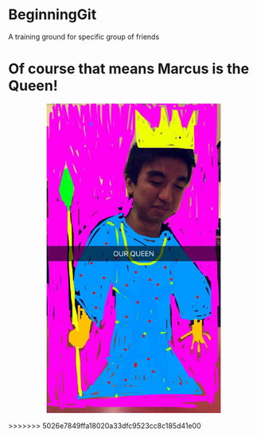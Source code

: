BeginningGit
============

A training ground for specific group of friends

Of course that means Marcus is the Queen!
=======
<p align="center">
<img width="350px" src="/res/images/picture.jpg" alt="MBE"/>
</p>
>>>>>>> 5026e7849ffa18020a33dfc9523cc8c185d41e00
